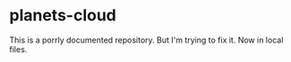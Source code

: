 # planets-cloud

This is a porrly documented repository.
But I'm trying to fix it.
Now in local files.
